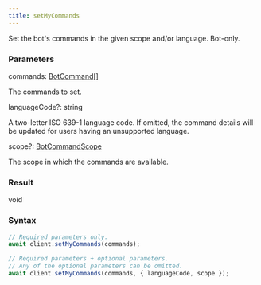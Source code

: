 ```yaml
---
title: setMyCommands
---
```


Set the bot's commands in the given scope and/or language. Bot-only.


### Parameters 

<div class="flex flex-col gap-3"><div><div class="font-mono" id="p_commands" data-anchor><span class="font-bold">commands</span><span class="opacity-50">:</span> <a href="/gh/types/botcommand"  >BotCommand</a><span class="opacity-50">[]</span></div><div class="pl-3"><div class="no-margin">

The commands to set.

</div></div></div><div class="flex flex-col gap-3"><div><div class="flex gap-2"><div class="font-mono p" id="p_languageCode" data-anchor><span class="font-bold">languageCode</span><span class="opacity-50"><span title="Optional" class="cursor-help">?</span>:</span> <span>string</span></div></div><div class="pl-3"><div class="no-margin">

A two-letter ISO 639-1 language code. If omitted, the command details will be updated for users having an unsupported language.

</div></div></div><div><div class="flex gap-2"><div class="font-mono p" id="p_scope" data-anchor><span class="font-bold">scope</span><span class="opacity-50"><span title="Optional" class="cursor-help">?</span>:</span> <a href="/gh/types/botcommandscope"  >BotCommandScope</a></div></div><div class="pl-3"><div class="no-margin">

The scope in which the commands are available.

</div></div></div></div></div>

### Result 

<div class="font-mono"><span>void</span></div>

### Syntax

```ts
// Required parameters only.
await client.setMyCommands(commands);

// Required parameters + optional parameters.
// Any of the optional parameters can be omitted.
await client.setMyCommands(commands, { languageCode, scope });
```



